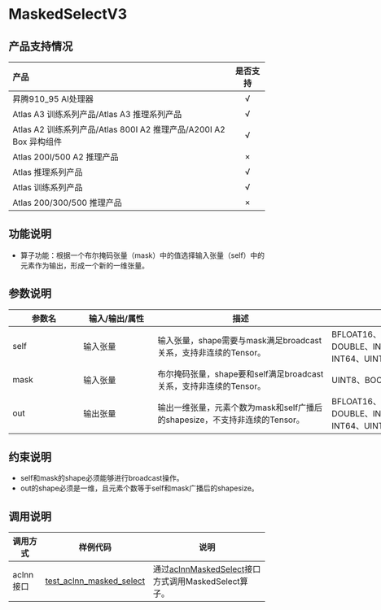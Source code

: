 # MaskedSelectV3

## 产品支持情况

| 产品                                                         | 是否支持 |
| :----------------------------------------------------------- | :------: |
| <term>昇腾910_95 AI处理器</term>                             |    √     |
| <term>Atlas A3 训练系列产品/Atlas A3 推理系列产品</term>     |    √     |
| <term>Atlas A2 训练系列产品/Atlas 800I A2 推理产品/A200I A2 Box 异构组件</term> |    √     |
| <term>Atlas 200I/500 A2 推理产品</term>                      |    ×     |
| <term>Atlas 推理系列产品 </term>                             |    √     |
| <term>Atlas 训练系列产品</term>                              |    √     |
| <term>Atlas 200/300/500 推理产品</term>                      |    ×     |

## 功能说明

- 算子功能：根据一个布尔掩码张量（mask）中的值选择输入张量（self）中的元素作为输出，形成一个新的一维张量。

## 参数说明

<table style="undefined;table-layout: fixed; width: 1043px"><colgroup>
<col style="width: 139px">
<col style="width: 146px">
<col style="width: 342px">
<col style="width: 320px">
<col style="width: 96px">
</colgroup>
<thead>
  <tr>
    <th>参数名</th>
    <th>输入/输出/属性</th>
    <th>描述</th>
    <th>数据类型</th>
    <th>数据格式</th>
  </tr></thead>
<tbody>
  <tr>
    <td>self</td>
    <td>输入张量</td>
    <td>输入张量，shape需要与mask满足broadcast关系，支持非连续的Tensor。</td>
    <td>BFLOAT16、FLOAT16、FLOAT32、DOUBLE、INT8、INT16、INT32、INT64、UINT8、BOOL</td>
    <td>ND</td>
  </tr>
  <tr>
    <td>mask</td>
    <td>输入张量</td>
    <td>布尔掩码张量，shape要和self满足broadcast关系，支持非连续的Tensor。</td>
    <td>UINT8、BOOL</td>
    <td>ND</td>
  </tr>
  <tr>
    <td>out</td>
    <td>输出张量</td>
    <td>输出一维张量，元素个数为mask和self广播后的shapesize，不支持非连续的Tensor。</td>
    <td>BFLOAT16、FLOAT16、FLOAT32、DOUBLE、INT8、INT16、INT32、INT64、UINT8、BOOL</td>
    <td>ND</td>
  </tr>
</tbody>
</table>

## 约束说明

- self和mask的shape必须能够进行broadcast操作。
- out的shape必须是一维，且元素个数等于self和mask广播后的shapesize。

## 调用说明

| 调用方式  | 样例代码                                                     | 说明                                                         |
| --------- | ------------------------------------------------------------ | ------------------------------------------------------------ |
| aclnn接口 | [test_aclnn_masked_select](./examples/test_aclnn_masked_select_v3.cpp) | 通过[aclnnMaskedSelect](docs/aclnnMaskedSelect.md)接口方式调用MaskedSelect算子。 |